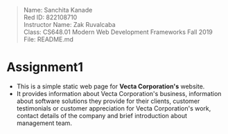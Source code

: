 >Name: Sanchita Kanade  
Red ID: 822108710  
Instructor Name: Zak Ruvalcaba  
Class: CS648.01 Modern Web Development Frameworks Fall 2019  
File: README.md
	 
# Assignment1
 
* This is a simple static web page for **Vecta Corporation's** website.
* It provides information about Vecta Corporation's business, information about software solutions they provide for their clients,
customer testimonials or customer appreciation for Vecta Corporation's work, contact details of the company and 
brief introduction about management team. 